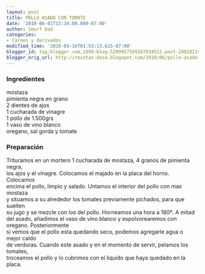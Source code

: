 ```yaml
---
layout: post
title: POLLO ASADO CON TOMATE
date: '2010-06-01T13:34:00.000-07:00'
author: Smurf Dad
categories:
- Carnes y derivados
modified_time: '2016-03-16T01:53:13.615-07:00'
blogger_id: tag:blogger.com,1999:blog-5299957599287034512.post-2882821952389269636
blogger_orig_url: http://recetas-desa.blogspot.com/2010/06/pollo-asado-con-tomate.html
---
```


<h3>Ingredientes</h3>mostaza<br />pimienta negra en grano<br />2 dientes de ajos<br />1 cucharada de vinagre<br />1 pollo de 1.500grs<br />1 vaso de vino blanco<br />oregano, sal gorda y tomate<br /><h3>Preparación</h3>Trituramos en un mortero 1 cucharada de mostaza, 4 granos de pimienta negra,<br />los ajos y el vinagre. Colocamos el majado en la placa del horno. Colocamos<br />encima el pollo, limpio y salado. Untamos el interior del pollo con mas mostaza<br />y situamos a su alrededor los tomates previamente pichados, para que suelten<br />su jugo y se mezcle con los del pollo. Horneamos una hora a 180º. A mitad del asado, añadimos el vaso de vino blanco y espolvorearemos con oregano. Posteriormente<br />si vemos que el pollo esta quedando seco, podemos agregarle agua o mejor caldo<br />de verduras. Cuando este asado y en el momento de servir, pelamos los tomates,<br />troceamos el pollo y lo cubrimos con el liquido que haya quedado en la placa.